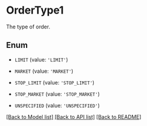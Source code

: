 # OrderType1

The type of order.

## Enum

* `LIMIT` (value: `'LIMIT'`)

* `MARKET` (value: `'MARKET'`)

* `STOP_LIMIT` (value: `'STOP_LIMIT'`)

* `STOP_MARKET` (value: `'STOP_MARKET'`)

* `UNSPECIFIED` (value: `'UNSPECIFIED'`)

[[Back to Model list]](../README.md#documentation-for-models) [[Back to API list]](../README.md#documentation-for-api-endpoints) [[Back to README]](../README.md)


